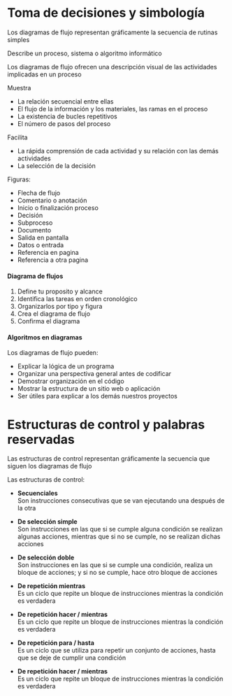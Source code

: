 # Toma de decisiones y simbología

Los diagramas de flujo representan gráficamente la secuencia de rutinas simples

Describe un proceso, sistema o algoritmo informático

Los diagramas de flujo ofrecen una descripción visual de las actividades
implicadas en un proceso

Muestra
- La relación secuencial entre ellas
- El flujo de la información y los materiales, las ramas en el proceso
- La existencia de bucles repetitivos
- El número de pasos del proceso

Facilita
- La rápida comprensión de cada actividad y su relación con las demás actividades
- La selección de la decisión

Figuras:
- Flecha de flujo
- Comentario o anotación
- Inicio o finalización proceso
- Decisión
- Subproceso
- Documento
- Salida en pantalla
- Datos o entrada
- Referencia en pagina
- Referencia a otra pagina

#### Diagrama de flujos

1. Define tu proposito y alcance
1. Identifica las tareas en orden cronológico
1. Organizarlos por tipo y figura
1. Crea el diagrama de flujo
1. Confirma el diagrama

#### Algoritmos en diagramas

Los diagramas de flujo pueden:
- Explicar la lógica de un programa
- Organizar una perspectiva general antes de codificar
- Demostrar organización en el código
- Mostrar la estructura de un sitio web o aplicación
- Ser útiles para explicar a los demás nuestros proyectos

# Estructuras de control y palabras reservadas

Las estructuras de control representan gráficamente la secuencia
que siguen los diagramas de flujo

Las estructuras de control:

- **Secuenciales**  
Son instrucciones consecutivas que se van ejecutando una después de la otra

- **De selección simple**  
Son instrucciones en las que si se cumple alguna condición se realizan algunas acciones, mientras que si no se cumple, no se realizan dichas acciones

- **De selección doble**  
Son instrucciones en las que si se cumple una condición, realiza un bloque de acciones; y si no se cumple, hace otro bloque de acciones

- **De repetición mientras**  
Es un ciclo que repite un bloque de instrucciones mientras la condición es verdadera

- **De repetición hacer / mientras**  
Es un ciclo que repite un bloque de instrucciones mientras la condición es verdadera

- **De repetición para / hasta**  
Es un ciclo que se utiliza para repetir un conjunto de acciones, hasta que se deje de cumplir una condición

- **De repetición hacer / mientras**  
Es un ciclo que repite un bloque de instrucciones mientras la condición es verdadera
